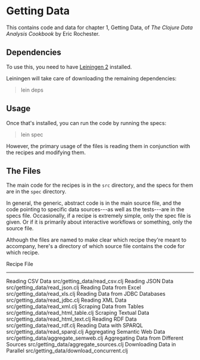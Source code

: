 # Getting Data

This contains code and data for chapter 1, Getting Data, of *The Clojure Data
Analysis Cookbook* by Eric Rochester.

## Dependencies

To use this, you need to have [Leiningen
2](https://github.com/technomancy/leiningen) installed.

Leiningen will take care of downloading the remaining dependencies:

> lein deps

## Usage

Once that's installed, you can run the code by running the specs:

> lein spec

However, the primary usage of the files is reading them in conjunction with the
recipes and modifying them.

## The Files

The main code for the recipes is in the `src` directory, and the specs for them
are in the `spec` directory.

In general, the generic, abstract code is in the main source file, and the code
pointing to specific data sources---as well as the tests---are in the specs
file. Occasionally, if a recipe is extremely simple, only the spec file is
given. Or if it is primarily about interactive workflows or something, only the
source file.

Although the files are named to make clear which recipe they're meant to
accompany, here's a directory of which source file contains the code for which
recipe.

Recipe                                   File
---------------------------------------  ----------------------------------------
Reading CSV Data                         src/getting_data/read_csv.clj
Reading JSON Data                        src/getting_data/read_json.clj
Reading Data from Excel                  src/getting_data/read_xls.clj
Reading Data from JDBC Databases         src/getting_data/read_jdbc.clj
Reading XML Data                         src/getting_data/read_xml.clj
Scraping Data from Tables                src/getting_data/read_html_table.clj
Scraping Textual Data                    src/getting_data/read_html_text.clj
Reading RDF Data                         src/getting_data/read_rdf.clj
Reading Data with SPARQL                 src/getting_data/read_sparql.clj
Aggregating Semantic Web Data            src/getting_data/aggregate_semweb.clj
Aggregating Data from Different Sources  src/getting_data/aggregate_sources.clj
Downloading Data in Parallel             src/getting_data/download_concurrent.clj



